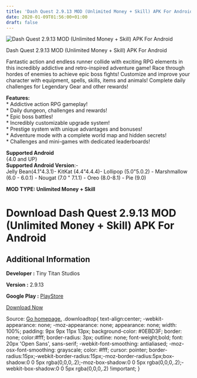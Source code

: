 ```yaml
---
title: 'Dash Quest 2.9.13 MOD (Unlimited Money + Skill) APK For Android'
date: 2020-01-09T01:56:00+01:00
draft: false
---
```


![Dash Quest 2.9.13 MOD (Unlimited Money + Skill) APK For Android](https://i1.wp.com/apkhome.net/wp-content/uploads/2020/01/Dash-Quest-2.9.13-MOD-Unlimited-Money-Skill.png "Dash Quest 2.9.13 MOD (Unlimited Money + Skill) APK For Android")

  

Dash Quest 2.9.13 MOD (Unlimited Money + Skill) APK For Android

Fantastic action and endless runner collide with exciting RPG elements in this incredibly addictive and retro-inspired adventure game! Race through hordes of enemies to achieve epic boss fights! Customize and improve your character with equipment, spells, skills, items and animals! Complete daily challenges for Legendary Gear and other rewards!

**Features:**  
\* Addictive action RPG gameplay!  
\* Daily dungeon, challenges and rewards!  
\* Epic boss battles!  
\* Incredibly customizable upgrade system!  
\* Prestige system with unique advantages and bonuses!  
\* Adventure mode with a complete world map and hidden secrets!  
\* Challenges and mini-games with dedicated leaderboards!

**Supported Android**  
{4.0 and UP}  
**Supported Android Version**:-  
Jelly Bean(4.1"4.3.1)- KitKat (4.4"4.4.4)- Lollipop (5.0"5.0.2) - Marshmallow (6.0 - 6.0.1) - Nougat (7.0 " 7.1.1) - Oreo (8.0-8.1) - Pie (9.0)

**MOD TYPE: Unlimited Money + Skill**

Download Dash Quest 2.9.13 MOD (Unlimited Money + Skill) APK For Android
========================================================================

Additional Information
----------------------

**Developer :** Tiny Titan Studios

**Version :** 2.9.13

**Google Play :** [PlayStore](https://play.google.com/store/apps/details?id=com.tinytitanstudios.DashQuest)

  

[Download Now](https://store4app.co/post/dash-quest-2-9-13-mod-unlimited-money-skill-apk-for-android_1578496899)

  
Source: [Go homepage.](https://store4app.co/post/dash-quest-2-9-13-mod-unlimited-money-skill-apk-for-android_1578496899) .downloadtop{ text-align:center; -webkit-appearance: none; -moz-appearance: none; appearance: none; width: 100%; padding: 9px 9px 11px 13px; background-color: #0EBD3F; border: none; color:#fff; border-radius: 3px; outline: none; font-weight;bold; font: 20px 'Open Sans', sans-serif; -webkit-font-smoothing: antialiased; -moz-osx-font-smoothing: grayscale; color: #fff; cursor: pointer; border-radius:15px;-webkit-border-radius:15px;-moz-border-radius:5px;box-shadow:0 0 5px rgba(0,0,0,.2);-moz-box-shadow:0 0 5px rgba(0,0,0,.2);-webkit-box-shadow:0 0 5px rgba(0,0,0,.2) !important; }